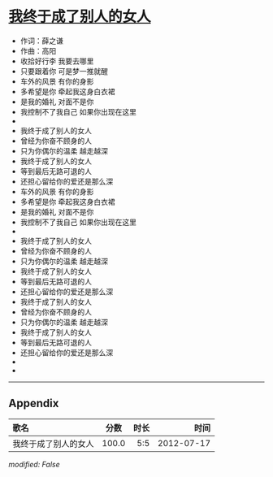 # [我终于成了别人的女人](https://music.163.com/song?id=169144)

* 作词：薛之谦
* 作曲：高阳
* 收拾好行李   我要去哪里
* 只要跟着你   可是梦一推就醒
* 车外的风景   有你的身影
* 多希望是你   牵起我这身白衣裙
* 是我的婚礼   对面不是你
* 我控制不了我自己   如果你出现在这里
* 
* 我终于成了别人的女人
* 曾经为你奋不顾身的人
* 只为你偶尔的温柔   越走越深
* 我终于成了别人的女人
* 等到最后无路可退的人
* 还担心留给你的爱还是那么深
* 车外的风景   有你的身影
* 多希望是你   牵起我这身白衣裙
* 是我的婚礼   对面不是你
* 我控制不了我自己   如果你出现在这里
* 
* 我终于成了别人的女人
* 曾经为你奋不顾身的人
* 只为你偶尔的温柔   越走越深
* 我终于成了别人的女人
* 等到最后无路可退的人
* 还担心留给你的爱还是那么深
* 我终于成了别人的女人
* 曾经为你奋不顾身的人
* 只为你偶尔的温柔   越走越深
* 我终于成了别人的女人
* 等到最后无路可退的人
* 还担心留给你的爱还是那么深
* 
* 


---

## Appendix

|歌名|分数|时长|时间|
|:---|:---:|---:|---:|
|我终于成了别人的女人|100.0|5:5|2012-07-17

*modified: False*